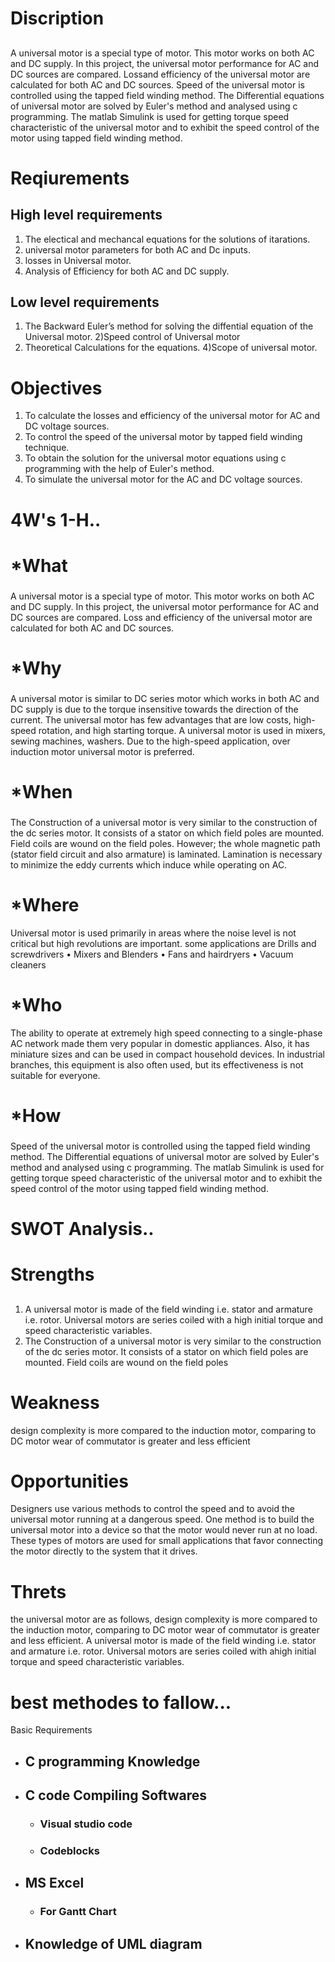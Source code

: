 # Discription
## 
A universal motor is a special type of motor. This motor works on both AC and DC supply.
In this project, the universal motor performance for AC and DC sources are compared.
Lossand efficiency of the universal motor are calculated for both AC and DC sources. Speed of
the universal motor is controlled using the tapped field winding method. The Differential
equations of universal motor are solved by Euler's method and analysed using c
programming. The matlab Simulink is used for getting torque speed characteristic of the
universal motor and to exhibit the speed control of the motor using tapped field winding
method.

# Reqiurements

## High level requirements
1) The electical and mechancal equations for the solutions of itarations.
2) universal motor parameters for both AC and Dc inputs.
3) losses in Universal motor.
4) Analysis of Efficiency for both AC and DC supply.

## Low level requirements
1) The Backward Euler’s method for solving the diffential equation of the Universal motor.
2)Speed control of Universal motor
3) Theoretical Calculations for the equations.
4)Scope of universal motor.

# Objectives

1) To calculate the losses and efficiency of the universal motor for AC and DC voltage sources.
2) To control the speed of the universal motor by tapped field winding technique.
3) To obtain the solution for the universal motor equations using c programming with the help of Euler's method.
4) To simulate the universal motor for the AC and DC voltage sources.

# 4W's 1-H..

 # *What 
 
  ###
   A universal motor is a special type of motor. This motor works on both AC and DC supply.
   In this project, the universal motor performance for AC and DC sources are compared. Loss
   and efficiency of the universal motor are calculated for both AC and DC sources.
 # *Why
   ### 
   A universal motor is similar to DC series motor which works in both AC and DC supply is
   due to the torque insensitive towards the direction of the current. The universal motor has
   few advantages that are low costs, high-speed rotation, and high starting torque. A universal
   motor is used in mixers, sewing machines, washers. Due to the high-speed application, over
   induction motor universal motor is preferred.
 # *When
   ### 
   The Construction of a universal motor is very similar to the construction of the dc series
motor. It consists of a stator on which field poles are mounted. Field coils are wound on the
field poles. However; the whole magnetic path (stator field circuit and also armature) is
laminated. Lamination is necessary to minimize the eddy currents which induce while
operating on AC.

 # *Where
   Universal motor is used primarily in areas where the noise level is not critical but high revolutions
   are important.
   some applications are Drills and screwdrivers
• Mixers and Blenders
• Fans and hairdryers
• Vacuum cleaners
 # *Who 
   The ability to operate at extremely high speed connecting to a single-phase AC network made
   them very popular in domestic appliances. Also, it has miniature sizes and can be used in
   compact household devices. In industrial branches, this equipment is also often used, but its
   effectiveness is not suitable for everyone.
 # *How
   ###
   Speed of the universal motor is controlled using the tapped field winding method. The Differential
   equations of universal motor are solved by Euler's method and analysed using c
   programming. The matlab Simulink is used for getting torque speed characteristic of the
   universal motor and to exhibit the speed control of the motor using tapped field winding
   method.
# SWOT Analysis..

  # Strengths
   ##  
   1) A universal motor is made of the field winding i.e. stator and armature i.e. rotor. Universal motors are series coiled with a high initial torque and speed characteristic        variables.
   2) The Construction of a universal motor is very similar to the construction of the dc series
     motor. It consists of a stator on which field poles are mounted. Field coils are wound on the
     field poles
     
  # Weakness
  
   design complexity is more compared to the induction motor, comparing to DC motor wear of commutator is greater and less efficient
   
  # Opportunities
  
Designers use various methods to control the speed and to avoid the universal motor running
at a dangerous speed. One method is to build the universal motor into a device so that the
motor would never run at no load. These types of motors are used for small applications that
favor connecting the motor directly to the system that it drives.

  # Threts
  
the universal motor are as follows, design complexity is more compared to the induction motor, comparing to DC
motor wear of commutator is greater and less efficient. A universal motor is made of the field winding i.e. stator and armature i.e. rotor. Universal motors are series coiled with ahigh initial torque and speed characteristic variables.

# best methodes to fallow...

  Basic Requirements
- ## C programming Knowledge
- ## C code Compiling Softwares
    - ###  Visual studio code 
    - ###  Codeblocks
- ##  MS Excel
   - ### For Gantt Chart
- ## Knowledge of UML diagram
